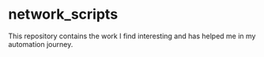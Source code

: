 # network_scripts

This repository contains the work I find interesting and has helped me in my automation journey.
